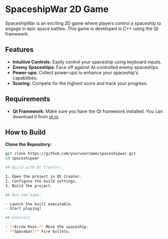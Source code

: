 # SpaceshipWar 2D Game

SpaceshipWar is an exciting 2D game where players control a spaceship to engage in epic space battles. This game is developed in C++ using the Qt framework.

## Features

- **Intuitive Controls:** Easily control your spaceship using keyboard inputs.
- **Enemy Spaceships:** Face off against AI-controlled enemy spaceships.
- **Power-ups:** Collect power-ups to enhance your spaceship's capabilities.
- **Scoring:** Compete for the highest score and track your progress.

## Requirements

- **Qt Framework:** Make sure you have the Qt framework installed. You can download it from [qt.io](https://www.qt.io/download).

## How to Build

**Clone the Repository:**
   ```bash
   git clone https://github.com/yourusername/spaceshipwar.git
   cd spaceshipwar

## Build with Qt Creator:

1. Open the project in Qt Creator.
2. Configure the build settings.
3. Build the project.

## Run the Game:

- Launch the built executable.
- Start playing!

## Controls

- **Arrow Keys:** Move the spaceship.
- **Spacebar:** Fire bullets.
